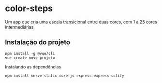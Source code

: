 # color-steps

Um app que cria uma escala transicional entre duas cores, com 1 a 25 cores intermediárias

## Instalação do projeto
```
npm install -g @vue/cli
vue create novo-projeto
```

Instalando as dependências
```
npm install serve-static core-js express express-sslify
```